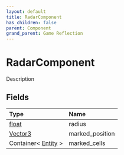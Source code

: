 ```yaml
---
layout: default
title: RadarComponent
has_children: false
parent: Component
grand_parent: Game Reflection
---
```

# RadarComponent
Description 

## Fields

| Type | Name |
|:----------|:--------------|
| [float](/riftbreaker-wiki/docs/game-reflection/components/float/) | radius |
| [Vector3](/riftbreaker-wiki/docs/game-reflection/classes/vector3/) | marked_position |
| Container< [Entity](/riftbreaker-wiki/docs/game-reflection/classes/entity/) > | marked_cells |

